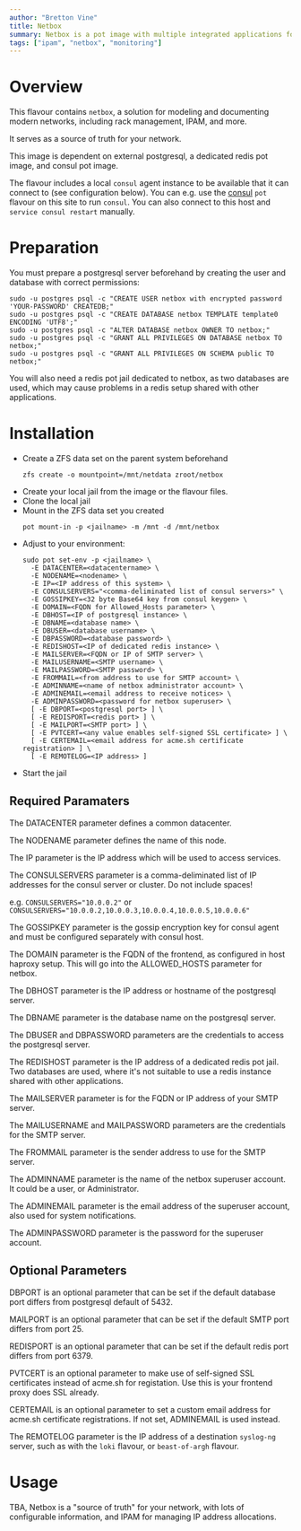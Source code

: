 ```yaml
---
author: "Bretton Vine"
title: Netbox
summary: Netbox is a pot image with multiple integrated applications for all in one install of netbox
tags: ["ipam", "netbox", "monitoring"]
---
```


# Overview

This flavour contains ```netbox```, a solution for modeling and documenting modern networks, including rack management, IPAM, and more.

It serves as a source of truth for your network.

This image is dependent on external postgresql, a dedicated redis pot image, and consul pot image.

The flavour includes a local ```consul``` agent instance to be available that it can connect to (see configuration below). You can e.g. use the [consul](https://potluck.honeyguide.net/blog/consul/) ```pot``` flavour on this site to run ```consul```. You can also connect to this host and ```service consul restart``` manually.

# Preparation

You must prepare a postgresql server beforehand by creating the user and database with correct permissions:
```
sudo -u postgres psql -c "CREATE USER netbox with encrypted password 'YOUR-PASSWORD' CREATEDB;"
sudo -u postgres psql -c "CREATE DATABASE netbox TEMPLATE template0 ENCODING 'UTF8';"
sudo -u postgres psql -c "ALTER DATABASE netbox OWNER TO netbox;"
sudo -u postgres psql -c "GRANT ALL PRIVILEGES ON DATABASE netbox TO netbox;"
sudo -u postgres psql -c "GRANT ALL PRIVILEGES ON SCHEMA public TO netbox;"
```

You will also need a redis pot jail dedicated to netbox, as two databases are used, which may cause problems in a redis setup shared with other applications.

# Installation

* Create a ZFS data set on the parent system beforehand 
  ```
  zfs create -o mountpoint=/mnt/netdata zroot/netbox
  ```
* Create your local jail from the image or the flavour files.
* Clone the local jail
* Mount in the ZFS data set you created
  ```
  pot mount-in -p <jailname> -m /mnt -d /mnt/netbox
  ```
* Adjust to your environment:
  ```
  sudo pot set-env -p <jailname> \
    -E DATACENTER=<datacentername> \
    -E NODENAME=<nodename> \
    -E IP=<IP address of this system> \
    -E CONSULSERVERS="<comma-deliminated list of consul servers>" \
    -E GOSSIPKEY=<32 byte Base64 key from consul keygen> \
    -E DOMAIN=<FQDN for Allowed_Hosts parameter> \
    -E DBHOST=<IP of postgresql instance> \
    -E DBNAME=<database name> \
    -E DBUSER=<database username> \
    -E DBPASSWORD=<database password> \
    -E REDISHOST=<IP of dedicated redis instance> \
    -E MAILSERVER=<FQDN or IP of SMTP server> \
    -E MAILUSERNAME=<SMTP username> \
    -E MAILPASSWORD=<SMTP password> \
    -E FROMMAIL=<from address to use for SMTP account> \
    -E ADMINNAME=<name of netbox administrator account> \
    -E ADMINEMAIL=<email address to receive notices> \
    -E ADMINPASSWORD=<password for netbox superuser> \
    [ -E DBPORT=<postgresql port> ] \
    [ -E REDISPORT=<redis port> ] \
    [ -E MAILPORT=<SMTP port> ] \
    [ -E PVTCERT=<any value enables self-signed SSL certificate> ] \
    [ -E CERTEMAIL=<email address for acme.sh certificate registration> ] \
    [ -E REMOTELOG=<IP address> ]
  ```
* Start the jail

## Required Paramaters
The DATACENTER parameter defines a common datacenter.

The NODENAME parameter defines the name of this node.

The IP parameter is the IP address which will be used to access services.

The CONSULSERVERS parameter is a comma-deliminated list of IP addresses for the consul server or cluster. Do not include spaces!

e.g. ```CONSULSERVERS="10.0.0.2"``` or ```CONSULSERVERS="10.0.0.2,10.0.0.3,10.0.0.4,10.0.0.5,10.0.0.6"```

The GOSSIPKEY parameter is the gossip encryption key for consul agent and must be configured separately with consul host.

The DOMAIN parameter is the FQDN of the frontend, as configured in host haproxy setup. This will go into the ALLOWED_HOSTS parameter for netbox.

The DBHOST parameter is the IP address or hostname of the postgresql server.

The DBNAME parameter is the database name on the postgresql server.

The DBUSER and DBPASSWORD parameters are the credentials to access the postgresql server.

The REDISHOST parameter is the IP address of a dedicated redis pot jail. Two databases are used, where it's not suitable to use a redis instance shared with other applications.

The MAILSERVER parameter is for the FQDN or IP address of your SMTP server.

The MAILUSERNAME and MAILPASSWORD parameters are the credentials for the SMTP server.

The FROMMAIL parameter is the sender address to use for the SMTP server.

The ADMINNAME parameter is the name of the netbox superuser account. It could be a user, or Administrator.

The ADMINEMAIL parameter is the email address of the superuser account, also used for system notifications.

The ADMINPASSWORD parameter is the password for the superuser account.

## Optional Parameters

DBPORT is an optional parameter that can be set if the default database port differs from postgresql default of 5432.

MAILPORT is an optional parameter that can be set if the default SMTP port differs from port 25.

REDISPORT is an optional parameter that can be set if the default redis port differs from port 6379.

PVTCERT is an optional parameter to make use of self-signed SSL certificates instead of acme.sh for registation. Use this is your frontend proxy does SSL already.

CERTEMAIL is an optional parameter to set a custom email address for acme.sh certificate registrations. If not set, ADMINEMAIL is used instead.

The REMOTELOG parameter is the IP address of a destination ```syslog-ng``` server, such as with the ```loki``` flavour, or ```beast-of-argh``` flavour.

# Usage

TBA, Netbox is a "source of truth" for your network, with lots of configurable information, and IPAM for managing IP address allocations.

